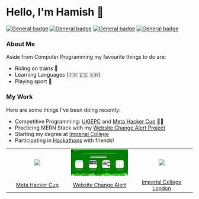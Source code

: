 # Hello, I'm Hamish 🙂
 [![General badge](https://img.shields.io/badge/Connect-With%20Me-3437eb?logo=linkedin)](https://uk.linkedin.com/in/hamish-starling-147859235)
 [![General badge](https://img.shields.io/badge/Compare-Streaks-0cb01d?logo=duolingo)](https://www.duolingo.com/u/215135135)
 [![General badge](https://img.shields.io/badge/Contact-Me-f00202?logo=gmail&labelColor=white)](mailto:hamishstarling@hotmail.co.uk)
 [![General badge](https://tinyurl.com/y4b24vw2)](https://open.kattis.com/users/hamish-starling)

 
### About Me
Aside from Computer Programming my favourite things to do are: 
- Riding on trains 🚈
- Learning Languages (🇫🇷 🇪🇸 🇰🇷)
- Playing sport 🤽

### My Work
Here are some things I've been doing recently:</p>
<ul>
<li>Competitive Programming: <a href="http://ukiepc.info/2022/">UKIEPC</a> and <a href="https://www.facebook.com/codingcompetitions/hacker-cup/2022/round-2">Meta Hacker Cup</a> 👨‍💻
<li>Practicing MERN Stack with my <a href="https://website-change-alert.vercel.app/">Website Change Alert Project</a>
<li>Starting my degree at <a href="https://www.doc.ic.ac.uk/~hs1522/">Imperial College</a></li>
<li>Participating in <a href="https://mlh.io/">Hackathons</a> with friends!</li>
</ul>

</div>

<table>
	<tr>
		<td width="33%" style="text-align: center;">
			<img src="https://codeforces.com/predownloaded/47/51/4751e1ebf0953b936928950b80bde1c95d3c9a42.png" width=100% />
		</td>
		<td width="33%" style="text-align: center;">
			<img src="https://github.com/starswap/WebsiteChangeAlert/blob/main/Main_Screen.png" width=100% />
		</td>
		<td width="33%" style="text-align: center;">
			<img src="https://pxl-imperialacuk.terminalfour.net/fit-in/453x290/prod01/channel_2/media/migration/media/sign_news_releases--tojpeg_1584977567570_x4.jpg" width=100% />
		</td>
	</tr>
	<tr style="text-align: center;">
		<td align="center" width="33%"> <a href="https://www.facebook.com/codingcompetitions/hacker-cup">Meta Hacker Cup</a></td>
		<td align="center"> <a href="https://website-change-alert.vercel.app/">Website Change Alert</a></td>
		<td align="center" width="33%"> <a href="https://www.imperial.ac.uk/computing/">Imperial College London</a></td>
	</tr>
</table>

<!--
#### Currently Reading
I'm currently reading: **On Lisp** by **Paul Graham**.
-->
<!--
**starswap/starswap** is a ✨ _special_ ✨ repository because its `README.md` (this file) appears on your GitHub profile.

Here are some ideas to get you started:

- 🔭 I’m currently working on ...
- 🌱 I’m currently learning ...
- 👯 I’m looking to collaborate on ...
- 🤔 I’m looking for help with ...
- 💬 Ask me about ...
- 📫 How to reach me: ...
- 😄 Pronouns: ...
- ⚡ Fun fact: ...
-->


